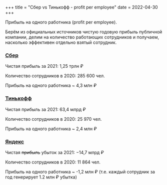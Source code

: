 +++
title = "Сбер vs Тинькофф - profit per employee"
date = 2022-04-30
+++

Прибыль на одного работника (profit per employee).

Берём из официальных источников чистую годовую прибыль публичной компании, делим на количество работающих сотрудников и получаем, насколько эффективен отдельно взятый сотрудник.

### [Сбер](https://ru.wikipedia.org/wiki/%D0%A1%D0%B1%D0%B5%D1%80%D0%B1%D0%B0%D0%BD%D0%BA_%D0%A0%D0%BE%D1%81%D1%81%D0%B8%D0%B8)
Чистая прибыль за 2021: 1,25 трлн ₽

Количество сотрудников в 2020: 285 600 чел.

Прибыль на одного работника ~ 4,3 млн ₽


### [Тинькофф](https://ru.wikipedia.org/wiki/%D0%A2%D0%B8%D0%BD%D1%8C%D0%BA%D0%BE%D1%84%D1%84_%D0%B1%D0%B0%D0%BD%D0%BA)
Чистая прибыль за 2021: 63,4 млрд ₽

Количество сотрудников в 2020: 25 970 чел.

Прибыль на одного работника ~ 2,4 млн ₽


### [Яндекс](https://ru.wikipedia.org/wiki/%D0%AF%D0%BD%D0%B4%D0%B5%D0%BA%D1%81)
Чистая ~~прибыль~~ убыток за 2021: −14,7 млрд ₽

Количество сотрудников в 2020: 11 864 чел.

Прибыль на одного работника ~ -1,2 млн ₽ (т.е. каждый сотрудник за год генерирует 1.2 млн ₽ убытка)
